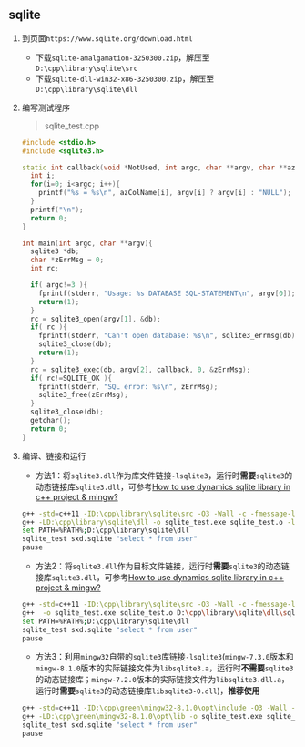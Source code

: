 ## sqlite

1. 到页面`https://www.sqlite.org/download.html`

   - 下载`sqlite-amalgamation-3250300.zip`，解压至`D:\cpp\library\sqlite\src`
   - 下载`sqlite-dll-win32-x86-3250300.zip`，解压至`D:\cpp\library\sqlite\dll`

1. 编写测试程序

   > sqlite_test.cpp

   ```c++
   #include <stdio.h>
   #include <sqlite3.h>
   
   static int callback(void *NotUsed, int argc, char **argv, char **azColName){
     int i;
     for(i=0; i<argc; i++){
       printf("%s = %s\n", azColName[i], argv[i] ? argv[i] : "NULL");
     }
     printf("\n");
     return 0;
   }
   
   int main(int argc, char **argv){
     sqlite3 *db;
     char *zErrMsg = 0;
     int rc;
   
     if( argc!=3 ){
       fprintf(stderr, "Usage: %s DATABASE SQL-STATEMENT\n", argv[0]);
       return(1);
     }
     rc = sqlite3_open(argv[1], &db);
     if( rc ){
       fprintf(stderr, "Can't open database: %s\n", sqlite3_errmsg(db));
       sqlite3_close(db);
       return(1);
     }
     rc = sqlite3_exec(db, argv[2], callback, 0, &zErrMsg);
     if( rc!=SQLITE_OK ){
       fprintf(stderr, "SQL error: %s\n", zErrMsg);
       sqlite3_free(zErrMsg);
     }
     sqlite3_close(db);
     getchar();
     return 0;
   }
   ```

1. 编译、链接和运行
   
   - 方法1：将`sqlite3.dll`作为库文件链接`-lsqlite3`，运行时**需要**`sqlite3`的动态链接库`sqlite3.dll`，可参考[How to use dynamics sqlite library in c++ project & mingw?](https://stackoverflow.com/questions/45825320/how-to-use-dynamics-sqlite-library-in-c-project-mingw)
   
   ```bash
   g++ -std=c++11 -ID:\cpp\library\sqlite\src -O3 -Wall -c -fmessage-length=0 -o sqlite_test.o sqlite_test.cpp
   g++ -LD:\cpp\library\sqlite\dll -o sqlite_test.exe sqlite_test.o -lsqlite3
   set PATH=%PATH%;D:\cpp\library\sqlite\dll
   sqlite_test sxd.sqlite "select * from user"
   pause
   ```

   - 方法2：将`sqlite3.dll`作为目标文件链接，运行时**需要**`sqlite3`的动态链接库`sqlite3.dll`，可参考[How to use dynamics sqlite library in c++ project & mingw?](https://stackoverflow.com/questions/45825320/how-to-use-dynamics-sqlite-library-in-c-project-mingw)
   
   ```bash
   g++ -std=c++11 -ID:\cpp\library\sqlite\src -O3 -Wall -c -fmessage-length=0 -o sqlite_test.o sqlite_test.cpp
   g++  -o sqlite_test.exe sqlite_test.o D:\cpp\library\sqlite\dll\sqlite3.dll
   set PATH=%PATH%;D:\cpp\library\sqlite\dll
   sqlite_test sxd.sqlite "select * from user"
   pause
   ```

   - 方法3：利用`mingw32`自带的`sqlite3`库链接`-lsqlite3`(`mingw-7.3.0`版本和`mingw-8.1.0`版本的实际链接文件为`libsqlite3.a`，运行时**不需要**`sqlite3`的动态链接库；`mingw-7.2.0`版本的实际链接文件为`libsqlite3.dll.a`，运行时**需要**`sqlite3`的动态链接库`libsqlite3-0.dll`)，**推荐使用**
   
   ```bash
   g++ -std=c++11 -ID:\cpp\green\mingw32-8.1.0\opt\include -O3 -Wall -c -fmessage-length=0 -o sqlite_test.o sqlite_test.cpp
   g++ -LD:\cpp\green\mingw32-8.1.0\opt\lib -o sqlite_test.exe sqlite_test.o -lsqlite3
   sqlite_test sxd.sqlite "select * from user"
   pause
   ```


   
   
   